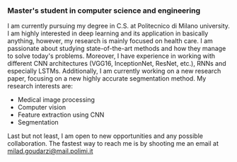### Master's student in computer science and engineering

I am currently pursuing my degree in C.S. at Politecnico di Milano university. I am highly interested in deep learning and its application in basically anything, however, my research is mainly focused on health care. I am passionate about studying state-of-the-art methods and how they manage to solve today's problems. Moreover, I have experience in working with different CNN architectures (VGG16, InceptionNet, ResNet, etc.), RNNs and especially LSTMs. Additionally, I am currently working on a new research paper, focusing on a new highly accurate segmentation method. My research interests are:

- Medical image processing
- Computer vision
- Feature extraction using CNN
- Segmentation

Last but not least, I am open to new opportunities and any possible collaboration.
The fastest way to reach me is by shooting me an email at milad.goudarzi@mail.polimi.it

<!--
**milad-goudarzi/milad-goudarzi** is a ✨ _special_ ✨ repository because its `README.md` (this file) appears on your GitHub profile.

Here are some ideas to get you started:

- 🔭 I’m currently working on ...
- 🌱 I’m currently learning ...
- 👯 I’m looking to collaborate on ...
- 🤔 I’m looking for help with ...
- 💬 Ask me about ...
- 📫 How to reach me: ...
- 😄 Pronouns: ...
- ⚡ Fun fact: ...
-->
